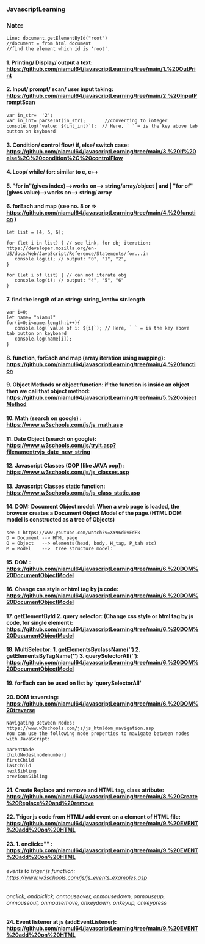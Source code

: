 ### JavascriptLearning

### Note:
```
Line: document.getElementById("root")
//document = from html document
//find the element which id is 'root'.
```

#### 1. Printing/ Display/ output a text: https://github.com/niamul64/javascriptLearning/tree/main/1.%20OutPrint
#### 2. Input/ prompt/ scan/ user input taking: https://github.com/niamul64/javascriptLearning/tree/main/2.%20InputPromptScan
```
var in_str=  '2';
var in_int= parseInt(in_str);       //converting to integer
console.log(`value: ${int_int}`);  // Here, ` ` = is the key above tab button on keyboard 
```
#### 3. Condition/ control flow/ if, else/ switch case: https://github.com/niamul64/javascriptLearning/tree/main/3.%20if%20else%2C%20condition%2C%20controlFlow
#### 4. Loop/ while/ for: similar to c, c++ 
#### 5. "for in"(gives index)-->works on--> string/array/object | and | "for of"(gives value)-->works on--> string/ array
#### 6. forEach and map (see no. 8 or => https://github.com/niamul64/javascriptLearning/tree/main/4.%20function )

```
let list = [4, 5, 6];

for (let i in list) { // see link, for obj iteration: https://developer.mozilla.org/en-US/docs/Web/JavaScript/Reference/Statements/for...in
   console.log(i); // output: "0", "1", "2",
}

for (let i of list) { // can not iterate obj
   console.log(i); // output: "4", "5", "6"
}
```
#### 7. find the length of an string:    string_lenth= str.length
```
var i=0;
let name= "niamul"
for(i=0;i<name.length;i++){
   console.log(`value of i: ${i}`); // Here, ` ` = is the key above tab button on keyboard 
   console.log(name[i]);
}
```
#### 8. function, forEach and map (array iteration using mapping): https://github.com/niamul64/javascriptLearning/tree/main/4.%20function
#### 9. Object Methods or object function: if the function is inside an object then we call that object method: https://github.com/niamul64/javascriptLearning/tree/main/5.%20objectMethod
#### 10. Math (search on google) : https://www.w3schools.com/js/js_math.asp
#### 11. Date Object (search on google): https://www.w3schools.com/js/tryit.asp?filename=tryjs_date_new_string
#### 12. Javascript Classes (OOP [like JAVA oop]): https://www.w3schools.com/js/js_classes.asp
#### 13. Javascript Classes static function: https://www.w3schools.com/js/js_class_static.asp
#### 14. DOM: Document Object model: When a web page is loaded, the browser creates a Document Object Model of the page.(HTML DOM model is constructed as a tree of Objects)
```
see : https://www.youtube.com/watch?v=XY96d0vEdFk
D = Document --> HTML page
O = Object   --> elements(head, body, H_tag, P_tah etc)
M = Model    -->  tree structure model: 
```
#### 15. DOM : https://github.com/niamul64/javascriptLearning/tree/main/6.%20DOM%20DocumentObjectModel
#### 16. Change css style or html tag by js code: https://github.com/niamul64/javascriptLearning/tree/main/6.%20DOM%20DocumentObjectModel
#### 17. getElementById  2. query selector: (Change css style or html tag by js code, for single element): https://github.com/niamul64/javascriptLearning/tree/main/6.%20DOM%20DocumentObjectModel
#### 18. MultiSelector: 1. getElementsByclassName('') 2. getElementsByTagName('') 3. querySelectorAll(''): https://github.com/niamul64/javascriptLearning/tree/main/6.%20DOM%20DocumentObjectModel
#### 19. forEach can be used on list by 'querySelectorAll'
#### 20. DOM traversing: https://github.com/niamul64/javascriptLearning/tree/main/6.%20DOM%20traverse
```
Navigating Between Nodes: https://www.w3schools.com/js/js_htmldom_navigation.asp
You can use the following node properties to navigate between nodes with JavaScript:

parentNode
childNodes[nodenumber]
firstChild
lastChild
nextSibling
previousSibling
```
#### 21. Create Replace and remove and HTML tag, class atribute: https://github.com/niamul64/javascriptLearning/tree/main/8.%20Create%20Replace%20and%20remove
#### 22. Triger js code from HTML/ add event on a element of HTML file: https://github.com/niamul64/javascriptLearning/tree/main/9.%20EVENT%20add%20on%20HTML
#### 23. 1. onclick="" : https://github.com/niamul64/javascriptLearning/tree/main/9.%20EVENT%20add%20on%20HTML
###### events to triger js functiion: https://www.w3schools.com/js/js_events_examples.asp
###### onclick, ondblclick, onmouseover, onmousedown, onmouseup, onmouseout, onmousemove, onkeydown, onkeyup, onkeypress

#### 24. Event listener at js (addEventListener): https://github.com/niamul64/javascriptLearning/tree/main/9.%20EVENT%20add%20on%20HTML